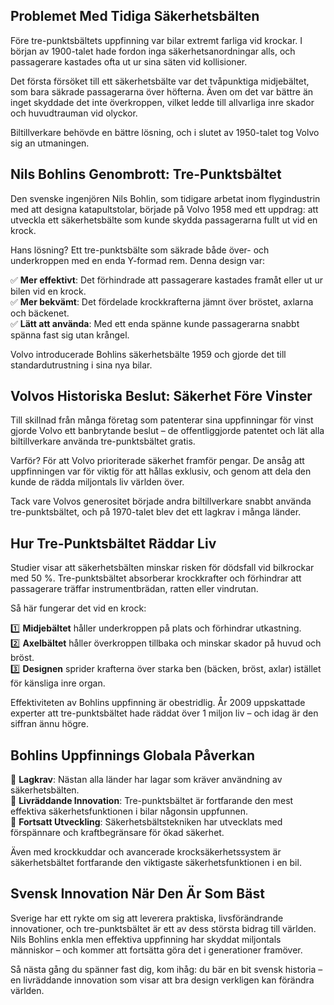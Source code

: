 ## Problemet Med Tidiga Säkerhetsbälten

Före tre-punktsbältets uppfinning var bilar extremt farliga vid krockar. I början av 1900-talet hade fordon inga säkerhetsanordningar alls, och passagerare kastades ofta ut ur sina säten vid kollisioner.

Det första försöket till ett säkerhetsbälte var det tvåpunktiga midjebältet, som bara säkrade passagerarna över höfterna. Även om det var bättre än inget skyddade det inte överkroppen, vilket ledde till allvarliga inre skador och huvudtrauman vid olyckor.

Biltillverkare behövde en bättre lösning, och i slutet av 1950-talet tog Volvo sig an utmaningen.

## Nils Bohlins Genombrott: Tre-Punktsbältet

Den svenske ingenjören Nils Bohlin, som tidigare arbetat inom flygindustrin med att designa katapultstolar, började på Volvo 1958 med ett uppdrag: att utveckla ett säkerhetsbälte som kunde skydda passagerarna fullt ut vid en krock.

Hans lösning? Ett tre-punktsbälte som säkrade både över- och underkroppen med en enda Y-formad rem. Denna design var:

✅ **Mer effektivt**: Det förhindrade att passagerare kastades framåt eller ut ur bilen vid en krock.  
✅ **Mer bekvämt**: Det fördelade krockkrafterna jämnt över bröstet, axlarna och bäckenet.  
✅ **Lätt att använda**: Med ett enda spänne kunde passagerarna snabbt spänna fast sig utan krångel.

Volvo introducerade Bohlins säkerhetsbälte 1959 och gjorde det till standardutrustning i sina nya bilar.

## Volvos Historiska Beslut: Säkerhet Före Vinster

Till skillnad från många företag som patenterar sina uppfinningar för vinst gjorde Volvo ett banbrytande beslut – de offentliggjorde patentet och lät alla biltillverkare använda tre-punktsbältet gratis.

Varför? För att Volvo prioriterade säkerhet framför pengar. De ansåg att uppfinningen var för viktig för att hållas exklusiv, och genom att dela den kunde de rädda miljontals liv världen över.

Tack vare Volvos generositet började andra biltillverkare snabbt använda tre-punktsbältet, och på 1970-talet blev det ett lagkrav i många länder.

## Hur Tre-Punktsbältet Räddar Liv

Studier visar att säkerhetsbälten minskar risken för dödsfall vid bilkrockar med 50 %. Tre-punktsbältet absorberar krockkrafter och förhindrar att passagerare träffar instrumentbrädan, ratten eller vindrutan.

Så här fungerar det vid en krock:

1️⃣ **Midjebältet** håller underkroppen på plats och förhindrar utkastning.  
2️⃣ **Axelbältet** håller överkroppen tillbaka och minskar skador på huvud och bröst.  
3️⃣ **Designen** sprider krafterna över starka ben (bäcken, bröst, axlar) istället för känsliga inre organ.

Effektiviteten av Bohlins uppfinning är obestridlig. År 2009 uppskattade experter att tre-punktsbältet hade räddat över 1 miljon liv – och idag är den siffran ännu högre.

## Bohlins Uppfinnings Globala Påverkan

🚗 **Lagkrav**: Nästan alla länder har lagar som kräver användning av säkerhetsbälten.  
🚗 **Livräddande Innovation**: Tre-punktsbältet är fortfarande den mest effektiva säkerhetsfunktionen i bilar någonsin uppfunnen.  
🚗 **Fortsatt Utveckling**: Säkerhetsbältstekniken har utvecklats med förspännare och kraftbegränsare för ökad säkerhet.

Även med krockkuddar och avancerade krocksäkerhetssystem är säkerhetsbältet fortfarande den viktigaste säkerhetsfunktionen i en bil.

## Svensk Innovation När Den Är Som Bäst

Sverige har ett rykte om sig att leverera praktiska, livsförändrande innovationer, och tre-punktsbältet är ett av dess största bidrag till världen. Nils Bohlins enkla men effektiva uppfinning har skyddat miljontals människor – och kommer att fortsätta göra det i generationer framöver.

Så nästa gång du spänner fast dig, kom ihåg: du bär en bit svensk historia – en livräddande innovation som visar att bra design verkligen kan förändra världen.